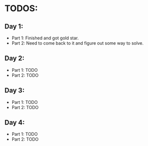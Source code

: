 # TODOS:
## Day 1:
- Part 1: Finished and got gold star.
- Part 2: Need to come back to it and figure out some way to solve.

## Day 2:
- Part 1: TODO
- Part 2: TODO
  
## Day 3:
- Part 1: TODO
- Part 2: TODO

## Day 4:
- Part 1: TODO
- Part 2: TODO